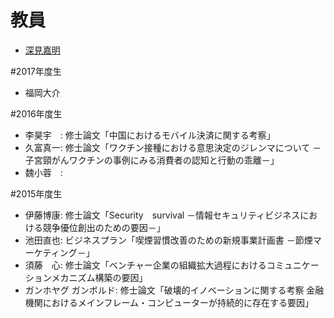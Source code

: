 # 教員
-  [深見嘉明](http://d.hatena.ne.jp/yofukami/about)

#2017年度生 
- 福岡大介

#2016年度生 
- 李昊宇　: 修士論文「中国におけるモバイル決済に関する考察」
- 久富真一: 修士論文「ワクチン接種における意思決定のジレンマについて －子宮頸がんワクチンの事例にみる消費者の認知と行動の乖離－」
- 魏小蓉　: 

#2015年度生
- 伊藤博康: 修士論文「Security　survival －情報セキュリティビジネスにおける競争優位創出のための要因－」
- 池田直也: ビジネスプラン「喫煙習慣改善のための新規事業計画書 －節煙マーケティング－」
- 須藤　心: 修士論文「ベンチャー企業の組織拡大過程におけるコミュニケーションメカニズム構築の要因」
- ガンホヤグ ガンボルド: 修士論文「破壊的イノベーションに関する考察 金融機関におけるメインフレーム・コンピューターが持続的に存在する要因」
